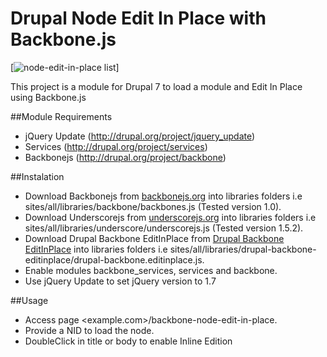 Drupal Node Edit In Place with Backbone.js
============================

[![node-edit-in-place list](https://raw.github.com/enzolutions/drupal-backbone-node-edit-in-place/master/img/drupal_backbone_node_edit_in_place.png)]

This project is a module for Drupal 7 to load a module and Edit In Place using Backbone.js

##Module Requirements
- jQuery Update (<a href="http://drupal.org/project/jquery_update">http://drupal.org/project/jquery_update</a>)
- Services (<a href="http://drupal.org/project/services">http://drupal.org/project/services</a>)
- Backbonejs (<a href="http://drupal.org/project/backbone">http://drupal.org/project/backbone</a>)

##Instalation

- Download Backbonejs from <a href="http://backbonejs.org">backbonejs.org</a> into libraries folders i.e sites/all/libraries/backbone/backbones.js (Tested version 1.0).
- Download Underscorejs from <a href="http://underscorejs.org">underscorejs.org</a> into libraries folders i.e sites/all/libraries/underscore/underscorejs.js (Tested version 1.5.2).
- Download Drupal Backbone EditInPlace from <a href="https://github.com/enzolutions/drupal-backbone-editinplace"> Drupal Backbone EditInPlace</a> into libraries folders i.e sites/all/libraries/drupal-backbone-editinplace/drupal-backbone.editinplace.js.
- Enable modules backbone_services, services and backbone.
- Use jQuery Update to set jQuery version to 1.7

##Usage

- Access page <example.com>/backbone-node-edit-in-place.
- Provide a NID to load the node.
- DoubleClick in title or body to enable Inline Edition
